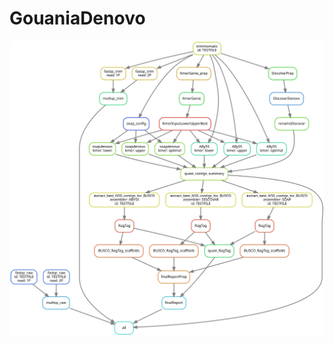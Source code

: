 # GouaniaDenovo
<img src="https://github.com/maxwagn/GouaniaDenovo/blob/master/dag_graphs/dag_fin.svg">
